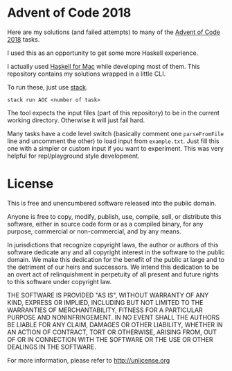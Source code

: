 # Advent of Code 2018

Here are my solutions (and failed attempts) to many of the [Advent of Code 2018](https://adventofcode.com/2018/) tasks.

I used this as an opportunity to get some more Haskell experience.

I actually used [Haskell for Mac](http://haskellformac.com) while developing most of them. This repository contains my solutions wrapped in a little CLI.

To run these, just use [stack](https://docs.haskellstack.org/en/stable/README/).

```
stack run AOC <number of task>
```

The tool expects the input files (part of this repository) to be in the current working directory. Otherwise it will just fail hard.

Many tasks have a code level switch (basically comment one `parseFromFile` line and uncomment the other) to load input from `example.txt`. Just fill this one with a simpler or custom input if you want to experiment. This was very helpful for repl/playground style development.

# License

This is free and unencumbered software released into the public domain.

Anyone is free to copy, modify, publish, use, compile, sell, or
distribute this software, either in source code form or as a compiled
binary, for any purpose, commercial or non-commercial, and by any
means.

In jurisdictions that recognize copyright laws, the author or authors
of this software dedicate any and all copyright interest in the
software to the public domain. We make this dedication for the benefit
of the public at large and to the detriment of our heirs and
successors. We intend this dedication to be an overt act of
relinquishment in perpetuity of all present and future rights to this
software under copyright law.

THE SOFTWARE IS PROVIDED "AS IS", WITHOUT WARRANTY OF ANY KIND,
EXPRESS OR IMPLIED, INCLUDING BUT NOT LIMITED TO THE WARRANTIES OF
MERCHANTABILITY, FITNESS FOR A PARTICULAR PURPOSE AND NONINFRINGEMENT.
IN NO EVENT SHALL THE AUTHORS BE LIABLE FOR ANY CLAIM, DAMAGES OR
OTHER LIABILITY, WHETHER IN AN ACTION OF CONTRACT, TORT OR OTHERWISE,
ARISING FROM, OUT OF OR IN CONNECTION WITH THE SOFTWARE OR THE USE OR
OTHER DEALINGS IN THE SOFTWARE.

For more information, please refer to <http://unlicense.org>
